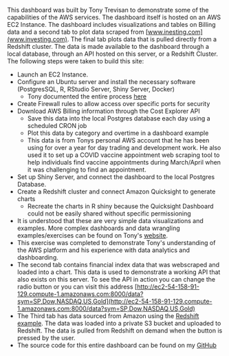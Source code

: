 This dashboard was built by Tony Trevisan to demonstrate some of the capabilities of the AWS services. The dashboard itself is hosted on an AWS EC2 Instance. The dashboard includes visualizations and tables on Billing data and a second tab to plot data scraped from [www.inesting.com](www.investing.com). The final tab plots data that is pulled directly from a Redshift cluster. The data is made available to the dashboard through a local database, through an API hosted on this server, or a Redshift Cluster. The following steps were taken to build this site:
* Launch an EC2 Instance.
* Configure an Ubuntu server and install the necessary software (PostgresSQL, R, RStudio Server, Shiny Server, Docker)
  * Tony documented the entire process [here](https://exploringfinance.github.io/posts/2021-05-17-setting-up-an-aws-analytics-server-and-api-in-15-minutes/)
* Create Firewall rules to allow access over specific ports for security
* Download AWS Billing information through the Cost Explorer API
  * Save this data into the local Postgres database each day using a scheduled CRON job
  * Plot this data by category and overtime in a dashboard example
  * This data is from Tonys personal AWS account that he has been using for over a year for day trading and development work. He also used it to set up a COVID vaccine appointment web scraping tool to help individuals find vaccine appointments during March/April when it was challenging to find an appointment. 
* Set up Shiny Server, and connect the dashboard to the local Postgres Database.
* Create a Redshift cluster and connect Amazon Quicksight to generate charts
  * Recreate the charts in R shiny because the Quicksight Dashboard could not be easily shared without specific permissioning
* It is understood that these are very simple data visualizations and examples. More complex dashboards and data wrangling examples/exercises can be found on Tony's [website](https://exploringfinance.github.io/).
* This exercise was completed to demonstrate Tony's understanding of the AWS platform and his experience with data analytics and dashboarding. 
* The second tab contains financial index data that was webscraped and loaded into a chart. This data is used to demonstrate a working API that also exists on this server. To see the API in action you can change the radio button or you can visit this address [http://ec2-54-158-91-129.compute-1.amazonaws.com:8000/data?sym=SP,Dow,NASDAQ,US,Gold](http://ec2-54-158-91-129.compute-1.amazonaws.com:8000/data?sym=SP,Dow,NASDAQ,US,Gold)
* The Third tab has data sourced from Amazon using the [Redshift example](https://docs.aws.amazon.com/redshift/latest/gsg/rs-gsg-create-sample-db.html). The data was loaded into a private S3 bucket and uploaded to Redshift. The data is pulled from Redshift on demand when the button is pressed by the user.
* The source code for this entire dashboard can be found on my [GitHub](https://github.com/exploringfinance/AWS_RShiny_wAPI)
